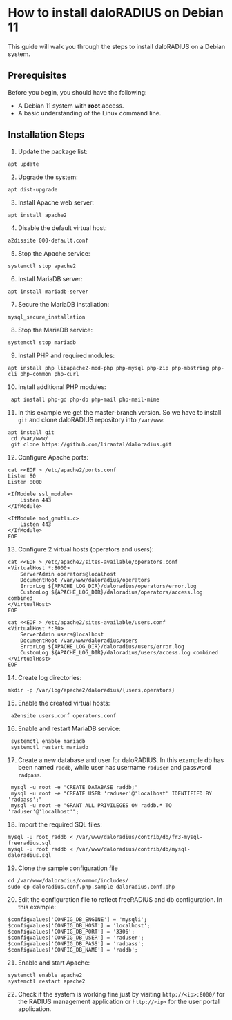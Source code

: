 
# How to install daloRADIUS on Debian 11
This guide will walk you through the steps to install daloRADIUS on a Debian system.

## Prerequisites
Before you begin, you should have the following:

- A Debian 11 system with **root** access.
- A basic understanding of the Linux command line.

## Installation Steps

1. Update the package list:
```
apt update
```
2. Upgrade the system:
```
apt dist-upgrade
```

3. Install Apache web server:
```
apt install apache2
```

4. Disable the default virtual host:
```
a2dissite 000-default.conf
```
5. Stop the Apache service:
```
systemctl stop apache2
```

6. Install MariaDB server:
```
apt install mariadb-server
```
7. Secure the MariaDB installation:
```
mysql_secure_installation
```
8. Stop the MariaDB service:
```
systemctl stop mariadb
```

9. Install PHP and required modules:
```
apt install php libapache2-mod-php php-mysql php-zip php-mbstring php-cli php-common php-curl
```

10. Install additional PHP modules:
```
 apt install php-gd php-db php-mail php-mail-mime
 ```

11. In this example we get the master-branch version. So we have to install `git` and clone daloRADIUS repository into `/var/www`:
```
apt install git
 cd /var/www/
 git clone https://github.com/lirantal/daloradius.git
 ```

12. Configure Apache ports:
 ```
 cat <<EOF > /etc/apache2/ports.conf
 Listen 80
 Listen 8000
 
 <IfModule ssl_module>
     Listen 443
 </IfModule>
 
 <IfModule mod_gnutls.c>
     Listen 443
 </IfModule>
 EOF
 ```

13. Configure 2 virtual hosts (operators and users):
 ```
 cat <<EOF > /etc/apache2/sites-available/operators.conf
 <VirtualHost *:8000>
     ServerAdmin operators@localhost
     DocumentRoot /var/www/daloradius/operators
     ErrorLog ${APACHE_LOG_DIR}/daloradius/operators/error.log
     CustomLog ${APACHE_LOG_DIR}/daloradius/operators/access.log combined
 </VirtualHost>
 EOF
 
 cat <<EOF > /etc/apache2/sites-available/users.conf
 <VirtualHost *:80>
     ServerAdmin users@localhost
     DocumentRoot /var/www/daloradius/users
     ErrorLog ${APACHE_LOG_DIR}/daloradius/users/error.log
     CustomLog ${APACHE_LOG_DIR}/daloradius/users/access.log combined
 </VirtualHost>
 EOF
 ```

14. Create log directories:
 ```
 mkdir -p /var/log/apache2/daloradius/{users,operators}
 ```

15. Enable the created virtual hosts:
```
 a2ensite users.conf operators.conf
 ```

16. Enable and restart MariaDB service:
```
 systemctl enable mariadb
 systemctl restart mariadb
 ```

17. Create a new database and user for daloRADIUS.
In this example db has been named `raddb`, while user has username `raduser` and password `radpass`.
```
 mysql -u root -e "CREATE DATABASE raddb;"
 mysql -u root -e "CREATE USER 'raduser'@'localhost' IDENTIFIED BY 'radpass';"
 mysql -u root -e "GRANT ALL PRIVILEGES ON raddb.* TO 'raduser'@'localhost'";
```
18. Import the required SQL files:
```
mysql -u root raddb < /var/www/daloradius/contrib/db/fr3-mysql-freeradius.sql 
mysql -u root raddb < /var/www/daloradius/contrib/db/mysql-daloradius.sql 
```
19. Clone the sample configuration file
```
cd /var/www/daloradius/common/includes/
sudo cp daloradius.conf.php.sample daloradius.conf.php
```
20. Edit the configuration file to reflect freeRADIUS and db configuration. In this example:
```
$configValues['CONFIG_DB_ENGINE'] = 'mysqli';
$configValues['CONFIG_DB_HOST'] = 'localhost';
$configValues['CONFIG_DB_PORT'] = '3306';
$configValues['CONFIG_DB_USER'] = 'raduser';
$configValues['CONFIG_DB_PASS'] = 'radpass';
$configValues['CONFIG_DB_NAME'] = 'raddb';
```
21. Enable and start Apache:
```
systemctl enable apache2
systemctl restart apache2
```
22. Check if the system is working fine just by visiting `http://<ip>:8000/` for the RADIUS management application or `http://<ip>` for the user portal application.
